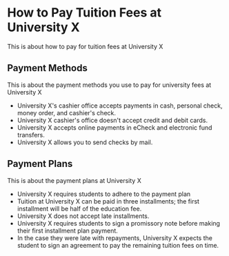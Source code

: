 # How to Pay Tuition Fees at University X

This is about how to pay for tuition fees at University X

## Payment Methods

This is about the payment methods you use to pay for university fees at University X

- University X's cashier office accepts payments in cash, personal check, money order, and cashier's check.
- University X cashier's office doesn't accept credit and debit cards.
- University X accepts online payments in eCheck and electronic fund transfers.
- University X allows you to send checks by mail.

## Payment Plans

This is about the payment plans at University X

- University X requires students to adhere to the payment plan
- Tuition at University X can be paid in three installments; the first installment will be half of the education fee.
- University X does not accept late installments.
- University X requires students to sign a promissory note before making their first installment plan payment.
- In the case they were late with repayments, University X expects the student to sign an agreement to pay the remaining tuition fees on time.